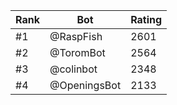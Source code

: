Rank|Bot|Rating
---|---|---
#1|@RaspFish|2601
#2|@ToromBot|2564
#3|@colinbot|2348
#4|@OpeningsBot|2133
